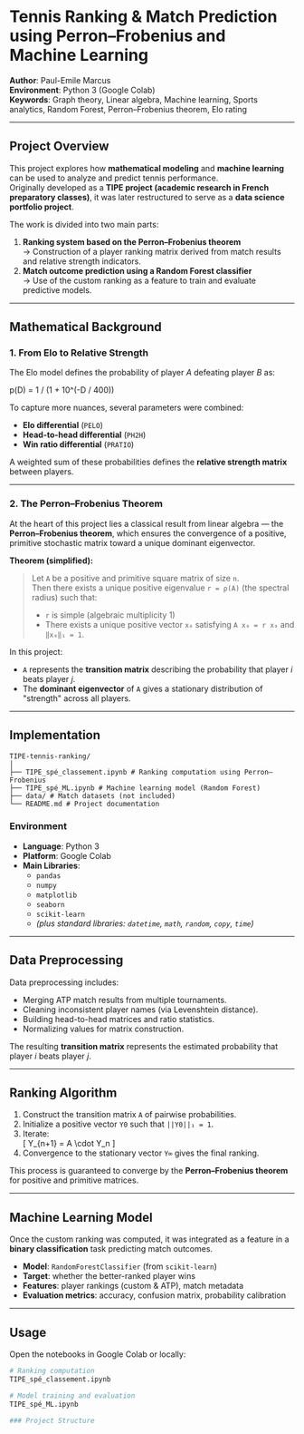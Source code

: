 # Tennis Ranking & Match Prediction using Perron–Frobenius and Machine Learning

**Author**: Paul-Emile Marcus  
**Environment**: Python 3 (Google Colab)  
**Keywords**: Graph theory, Linear algebra, Machine learning, Sports analytics, Random Forest, Perron–Frobenius theorem, Elo rating  

---

## Project Overview

This project explores how **mathematical modeling** and **machine learning** can be used to analyze and predict tennis performance.  
Originally developed as a **TIPE project (academic research in French preparatory classes)**, it was later restructured to serve as a **data science portfolio project**.

The work is divided into two main parts:

1. **Ranking system based on the Perron–Frobenius theorem**  
   → Construction of a player ranking matrix derived from match results and relative strength indicators.  
2. **Match outcome prediction using a Random Forest classifier**  
   → Use of the custom ranking as a feature to train and evaluate predictive models.

---

## Mathematical Background

### 1. From Elo to Relative Strength

The Elo model defines the probability of player *A* defeating player *B* as:

p(D) = 1 / (1 + 10^(-D / 400))

To capture more nuances, several parameters were combined:
- **Elo differential** (`PELO`)
- **Head-to-head differential** (`PH2H`)
- **Win ratio differential** (`PRATIO`)

A weighted sum of these probabilities defines the **relative strength matrix** between players.

---

### 2. The Perron–Frobenius Theorem

At the heart of this project lies a classical result from linear algebra — the **Perron–Frobenius theorem**, which ensures the convergence of a positive, primitive stochastic matrix toward a unique dominant eigenvector.

**Theorem (simplified):**

> Let `A` be a positive and primitive square matrix of size `n`.  
> Then there exists a unique positive eigenvalue `r = ρ(A)` (the spectral radius) such that:
>
> - `r` is simple (algebraic multiplicity 1)  
> - There exists a unique positive vector `x₀` satisfying `A x₀ = r x₀` and `‖x₀‖₁ = 1`.

In this project:
- `A` represents the **transition matrix** describing the probability that player *i* beats player *j*.
- The **dominant eigenvector** of `A` gives a stationary distribution of "strength" across all players.

---

## Implementation
```
TIPE-tennis-ranking/
│
├── TIPE_spé_classement.ipynb # Ranking computation using Perron–Frobenius
├── TIPE_spé_ML.ipynb # Machine learning model (Random Forest)
├── data/ # Match datasets (not included)
└── README.md # Project documentation
```

### Environment

- **Language**: Python 3  
- **Platform**: Google Colab  
- **Main Libraries**:
  - `pandas`
  - `numpy`
  - `matplotlib`
  - `seaborn`
  - `scikit-learn`
  - *(plus standard libraries: `datetime`, `math`, `random`, `copy`, `time`)*

---

## Data Preprocessing

Data preprocessing includes:
- Merging ATP match results from multiple tournaments.  
- Cleaning inconsistent player names (via Levenshtein distance).  
- Building head-to-head matrices and ratio statistics.  
- Normalizing values for matrix construction.  

The resulting **transition matrix** represents the estimated probability that player *i* beats player *j*.

---

## Ranking Algorithm

1. Construct the transition matrix `A` of pairwise probabilities.  
2. Initialize a positive vector `Y0` such that `||Y0||₁ = 1`.  
3. Iterate:  
   \[
   Y_{n+1} = A \cdot Y_n
   \]
4. Convergence to the stationary vector `Y∞` gives the final ranking.

This process is guaranteed to converge by the **Perron–Frobenius theorem** for positive and primitive matrices.

---

## Machine Learning Model

Once the custom ranking was computed, it was integrated as a feature in a **binary classification** task predicting match outcomes.

- **Model**: `RandomForestClassifier` (from `scikit-learn`)  
- **Target**: whether the better-ranked player wins  
- **Features**: player rankings (custom & ATP), match metadata  
- **Evaluation metrics**: accuracy, confusion matrix, probability calibration  

---

## Usage

Open the notebooks in Google Colab or locally:

```bash
# Ranking computation
TIPE_spé_classement.ipynb

# Model training and evaluation
TIPE_spé_ML.ipynb

### Project Structure

